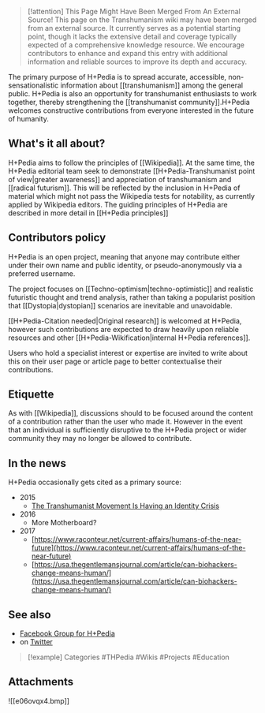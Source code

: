 
> [!attention] This Page Might Have Been Merged From An External Source!
> This page on the Transhumanism wiki may have been merged from an external source. It currently serves as a potential starting point, though it lacks the extensive detail and coverage typically expected of a comprehensive knowledge resource. We encourage contributors to enhance and expand this entry with additional information and reliable sources to improve its depth and accuracy.

The primary purpose of H+Pedia is to spread accurate, accessible, non-sensationalistic information about [[transhumanism]] among the general public. H+Pedia is also an opportunity for transhumanist enthusiasts to work together, thereby strengthening the [[transhumanist community]].H+Pedia welcomes constructive contributions from everyone interested in the future of humanity.
## What's it all about?

H+Pedia aims to follow the principles of [[Wikipedia]]. At the same time, the H+Pedia editorial team seek to demonstrate [[H+Pedia-Transhumanist point of view|greater awareness]] and appreciation of transhumanism and [[radical futurism]]. This will be reflected by the inclusion in H+Pedia of material which might not pass the Wikipedia tests for notability, as currently applied by Wikipedia editors. The guiding principles of H+Pedia are described in more detail in [[H+Pedia principles]]
## Contributors policy

H+Pedia is an open project, meaning that anyone may contribute either under their own name and public identity, or pseudo-anonymously via a preferred username.

The project focuses on [[Techno-optimism|techno-optimistic]] and realistic futuristic thought and trend analysis, rather than taking a popularist position that [[Dystopia|dystopian]] scenarios are inevitable and unavoidable.

[[H+Pedia-Citation needed|Original research]] is welcomed at H+Pedia, however such contributions are expected to draw heavily upon reliable resources and other [[H+Pedia-Wikification|internal H+Pedia references]].

Users who hold a specialist interest or expertise are invited to write about this on their user page or article page to better contextualise their contributions.

## Etiquette

As with [[Wikipedia]], discussions should to be focused around the content of a contribution rather than the user who made it. However in the event that an individual is sufficiently disruptive to the H+Pedia project or wider community they may no longer be allowed to contribute.

## In the news

H+Pedia occasionally gets cited as a primary source:

- 2015
    - [The Transhumanist Movement Is Having an Identity Crisis](https://motherboard.vice.com/en_us/article/xygq7d/the-transhumanist-movement-is-having-an-identity-crisis)
- 2016
    - More Motherboard?
- 2017
    - [https://www.raconteur.net/current-affairs/humans-of-the-near-future](https://www.raconteur.net/current-affairs/humans-of-the-near-future)
    - [https://usa.thegentlemansjournal.com/article/can-biohackers-change-means-human/](https://usa.thegentlemansjournal.com/article/can-biohackers-change-means-human/)

## See also

- [Facebook Group for H+Pedia](https://www.facebook.com/groups/Hpluspedia/)
- on [Twitter](https://hpluspedia.org/wiki/Twitter "Twitter")


> [!example] Categories
> #THPedia #Wikis #Projects #Education

## Attachments
![[e06ovqx4.bmp]]